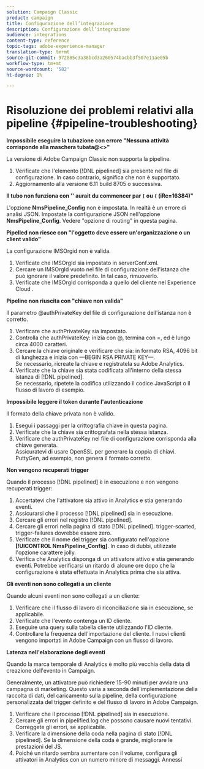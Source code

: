 ```yaml
---
solution: Campaign Classic
product: campaign
title: Configurazione dell’integrazione
description: Configurazione dell’integrazione
audience: integrations
content-type: reference
topic-tags: adobe-experience-manager
translation-type: tm+mt
source-git-commit: 972885c3a38bcd3a260574bacbb3f507e11ae05b
workflow-type: tm+mt
source-wordcount: '582'
ht-degree: 1%

---
```



# Risoluzione dei problemi relativi alla pipeline {#pipeline-troubleshooting}

**Impossibile eseguire la tubazione con errore &quot;Nessuna attività corrisponde alla maschera tubata@&lt;>&quot;**

La versione di Adobe Campaign Classic non supporta la pipeline.

1. Verificate che l&#39;elemento [!DNL pipelined] sia presente nel file di configurazione. In caso contrario, significa che non è supportato.
1. Aggiornamento alla versione 6.11 build 8705 o successiva.

**Il tubo non funziona con &#39;&#39; aurait du commencer par  `[` ou  `{` (iRc=16384)&quot;**

L&#39;opzione **NmsPipeline_Config** non è impostata. In realtà è un errore di analisi JSON.
Impostate la configurazione JSON nell&#39;opzione **NmsPipeline_Config**. Vedere &quot;opzione di routing&quot; in questa pagina.

**Pipelled non riesce con &quot;l&#39;oggetto deve essere un&#39;organizzazione o un client valido&quot;**

La configurazione IMSOrgid non è valida.

1. Verificate che IMSOrgId sia impostato in serverConf.xml.
1. Cercare un IMSOrgId vuoto nel file di configurazione dell&#39;istanza che può ignorare il valore predefinito. In tal caso, rimuoverlo.
1. Verificate che IMSOrgId corrisponda a quello del cliente nel Experience Cloud .

**Pipeline non riuscita con &quot;chiave non valida&quot;**

Il parametro @authPrivateKey del file di configurazione dell&#39;istanza non è corretto.

1. Verificare che authPrivateKey sia impostato.
1. Controlla che authPrivateKey: inizia con @, termina con =, ed è lungo circa 4000 caratteri.
1. Cercare la chiave originale e verificare che sia: in formato RSA, 4096 bit di lunghezza e inizia con —BEGIN RSA PRIVATE KEY—.
   <br> Se necessario, ricreate la chiave e registratela su  Adobe Analytics.
1. Verificate che la chiave sia stata codificata all&#39;interno della stessa istanza di [!DNL pipelined]. <br>Se necessario, ripetete la codifica utilizzando il codice JavaScript o il flusso di lavoro di esempio.

**Impossibile leggere il token durante l&#39;autenticazione**

Il formato della chiave privata non è valido.

1. Esegui i passaggi per la crittografia chiave in questa pagina.
1. Verificate che la chiave sia crittografata nella stessa istanza.
1. Verificare che authPrivateKey nel file di configurazione corrisponda alla chiave generata. <br>Assicuratevi di usare OpenSSL per generare la coppia di chiavi. PuttyGen, ad esempio, non genera il formato corretto.

**Non vengono recuperati trigger**

Quando il processo [!DNL pipelined] è in esecuzione e non vengono recuperati trigger:

1. Accertatevi che l&#39;attivatore sia attivo in Analytics e stia generando eventi.
1. Assicurarsi che il processo [!DNL pipelined] sia in esecuzione.
1. Cercare gli errori nel registro [!DNL pipelined].
1. Cercare gli errori nella pagina di stato [!DNL pipelined]. trigger-scarted, trigger-failures dovrebbe essere zero.
1. Verificate che il nome del trigger sia configurato nell&#39;opzione **[!UICONTROL NmsPipeline_Config]**. In caso di dubbi, utilizzate l&#39;opzione carattere jolly.
1. Verifica che Analytics disponga di un attivatore attivo e stia generando eventi. Potrebbe verificarsi un ritardo di alcune ore dopo che la configurazione è stata effettuata in Analytics prima che sia attiva.

**Gli eventi non sono collegati a un cliente**

Quando alcuni eventi non sono collegati a un cliente:

1. Verificare che il flusso di lavoro di riconciliazione sia in esecuzione, se applicabile.
1. Verificate che l&#39;evento contenga un ID cliente.
1. Eseguire una query sulla tabella cliente utilizzando l&#39;ID cliente.
1. Controllare la frequenza dell&#39;importazione del cliente. I nuovi clienti vengono importati in  Adobe Campaign con un flusso di lavoro.

**Latenza nell&#39;elaborazione degli eventi**

Quando la marca temporale di Analytics è molto più vecchia della data di creazione dell&#39;evento in Campaign.

Generalmente, un attivatore può richiedere 15-90 minuti per avviare una campagna di marketing. Questo varia a seconda dell&#39;implementazione della raccolta di dati, del caricamento sulla pipeline, della configurazione personalizzata del trigger definito e del flusso di lavoro in  Adobe Campaign.

1. Verificare che il processo [!DNL pipelined] sia in esecuzione.
1. Cercare gli errori in pipelified.log che possono causare nuovi tentativi. Correggete gli errori, se applicabile.
1. Verificare la dimensione della coda nella pagina di stato [!DNL pipelined]. Se la dimensione della coda è grande, migliorare le prestazioni del JS.
1. Poiché un ritardo sembra aumentare con il volume, configura gli attivatori in Analytics con un numero minore di messaggi.
Annessi
